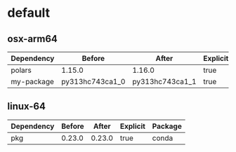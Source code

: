 # default

## osx-arm64

|Dependency|Before|After|Explicit|Package|
|-|-|-|-|-|
|polars|1.15.0|1.16.0|true|conda|
|my-package|py313hc743ca1_0|py313hc743ca1_1|true|conda|

## linux-64

|Dependency|Before|After|Explicit|Package|
|-|-|-|-|-|
|pkg|0.23.0|0.23.0|true|conda|

[^1]: **Bold** means explicit dependency.
[^2]: Dependency got downgraded.
